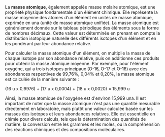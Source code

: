 La **masse atomique**, également appelée masse molaire atomique, est une propriété physique fondamentale d'un élément chimique. Elle représente la masse moyenne des atomes d'un élément en unités de masse atomique, exprimée en una (unité de masse atomique unifiée). La masse atomique est généralement donnée sur le tableau périodique des éléments sous la forme de nombres décimaux. Cette valeur est déterminée en prenant en compte la distribution isotopique naturelle des différents isotopes d'un élément et en les pondérant par leur abondance relative.

Pour calculer la masse atomique d'un élément, on multiplie la masse de chaque isotope par son abondance relative, puis on additionne ces produits pour obtenir la masse atomique moyenne. Par exemple, pour l'élément oxygène, qui a trois isotopes principaux (O-16, O-17 et O-18) avec des abondances respectives de 99,76%, 0,04% et 0,20%, la masse atomique est calculée de la manière suivante : 

(16 u x 0,9976) + (17 u x 0,0004) + (18 u x 0,0020) = 15,999 u

Ainsi, la masse atomique de l'oxygène est d'environ 15,999 una. Il est important de noter que la masse atomique n'est pas une quantité mesurable directement en laboratoire, mais plutôt une valeur calculée basée sur les masses des isotopes et leurs abondances relatives. Elle est essentielle en chimie pour divers calculs, tels que la détermination des quantités de matière, la conversion entre les grammes et les moles, ou la compréhension des réactions chimiques et des compositions moléculaires.